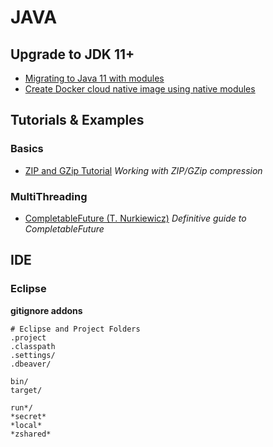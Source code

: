 # JAVA

## Upgrade to JDK 11+

- [Migrating to Java 11 with modules](https://medium.com/criciumadev/its-time-migrating-to-java-11-5eb3868354f9)
- [Create Docker cloud native image using native modules](https://medium.com/criciumadev/create-a-cloud-native-image-using-java-modules-a670be616b29)

## Tutorials & Examples

### Basics
- [ZIP and GZip Tutorial](http://tutorials.jenkov.com/java-zip/index.html) _Working with ZIP/GZip compression_ 

### MultiThreading
- [CompletableFuture (T. Nurkiewicz)](https://www.nurkiewicz.com/2013/05/java-8-definitive-guide-to.html) _Definitive guide to CompletableFuture_

## IDE

### Eclipse

**gitignore addons**
```
# Eclipse and Project Folders
.project
.classpath
.settings/
.dbeaver/

bin/
target/

run*/
*secret*
*local*
*zshared*
```
